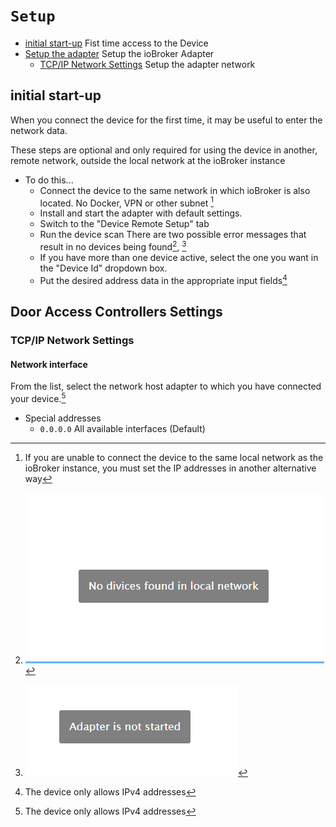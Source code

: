 # `Setup`
- [initial start-up](#initial-start-up) Fist time access to the Device
- [Setup the adapter](#door-access-controllers-settings) Setup the ioBroker Adapter
  - [TCP/IP Network Settings](#tcpip-network-settings) Setup the adapter network

## initial start-up
When you connect the device for the first time, it may be useful to enter the network data.

These steps are optional and only required for using the device in another, remote network, outside the local network at the ioBroker instance
* To do this...
  - Connect the device to the same network in which ioBroker is also located. No Docker, VPN or other subnet [^1]
  - Install and start the adapter with default settings.
  - Switch to the "Device Remote Setup" tab
  - Run the device scan
    There are two possible error messages that result in no devices being found[^3], [^4]
  - If you have more than one device active, select the one you want in the "Device Id" dropdown box.
  - Put the desired address data in the appropriate input fields[^2]

## Door Access Controllers Settings
### TCP/IP Network Settings
#### Network interface
From the list, select the network host adapter to which you have connected your device.[^2]
- Special addresses
  - `0.0.0.0` All available interfaces (Default)
  

[^1]: If you are unable to connect the device to the same local network as the ioBroker instance,
  you must set the IP addresses in another alternative way
[^2]: The device only allows IPv4 addresses
[^3]: ![Error message: No Device found](images/no-devices-found.png)
[^4]: ![Error message: Adapter not started](images/adapter-not-run.png)